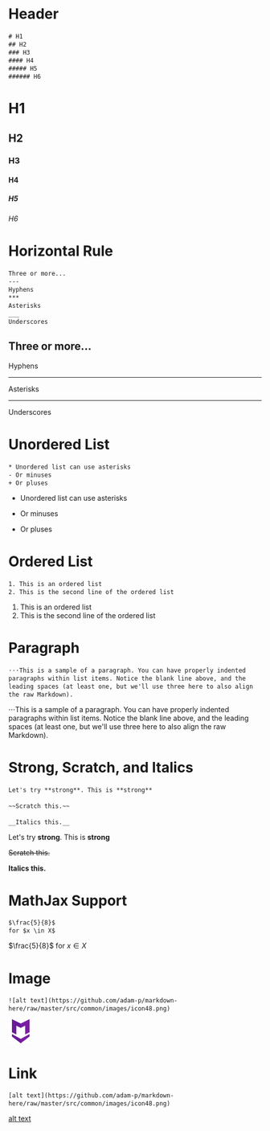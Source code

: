 # Header

```
# H1
## H2
### H3
#### H4
##### H5
###### H6
```

# H1
## H2
### H3
#### H4
##### H5
###### H6

# Horizontal Rule
```
Three or more...
---
Hyphens
***
Asterisks
___
Underscores
```

Three or more...
---
Hyphens
***
Asterisks
___
Underscores

# Unordered List
```
* Unordered list can use asterisks
- Or minuses
+ Or pluses
```

* Unordered list can use asterisks
- Or minuses
+ Or pluses

# Ordered List
```
1. This is an ordered list
2. This is the second line of the ordered list
```

1. This is an ordered list
2. This is the second line of the ordered list

# Paragraph
```
⋅⋅⋅This is a sample of a paragraph. You can have properly indented paragraphs within list items. Notice the blank line above, and the leading spaces (at least one, but we'll use three here to also align the raw Markdown).
```

⋅⋅⋅This is a sample of a paragraph. You can have properly indented paragraphs within list items. Notice the blank line above, and the leading spaces (at least one, but we'll use three here to also align the raw Markdown).

# Strong, Scratch, and Italics
```
Let's try **strong**. This is **strong**

~~Scratch this.~~

__Italics this.__
```

Let's try **strong**. This is **strong**

~~Scratch this.~~

__Italics this.__

# MathJax Support
```
$\frac{5}{8}$
for $x \in X$
```
$\frac{5}{8}$
for $x \in X$

# Image
```
![alt text](https://github.com/adam-p/markdown-here/raw/master/src/common/images/icon48.png)
```
![alt text](https://github.com/adam-p/markdown-here/raw/master/src/common/images/icon48.png)

# Link
```
[alt text](https://github.com/adam-p/markdown-here/raw/master/src/common/images/icon48.png)
```
[alt text](https://github.com/adam-p/markdown-here/raw/master/src/common/images/icon48.png)
